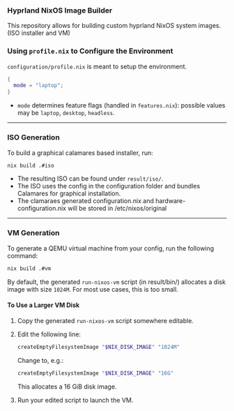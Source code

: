 ### Hyprland NixOS Image Builder

This repository allows for building custom hyprland NixOS system images. (ISO installer and VM)

### Using `profile.nix` to Configure the Environment

`configuration/profile.nix` is meant to setup the environment.

```nix
{
  mode = "laptop";
}
```

- `mode` determines feature flags (handled in `features.nix`): possible values may be `laptop`, `desktop`, `headless`.

---

### ISO Generation

To build a graphical calamares based installer, run:

```bash
nix build .#iso
```

- The resulting ISO can be found under `result/iso/`.
- The ISO uses the config in the configuration folder and bundles Calamares for graphical installation.
- The clamaraes generated configuration.nix and hardware-configuration.nix will be stored in /etc/nixos/original

---

### VM Generation

To generate a QEMU virtual machine from your config, run the following command:

```bash
nix build .#vm
```

By default, the generated `run-nixos-vm` script (in result/bin/) allocates a disk image with size `1024M`. For most use cases, this is too small.

#### To Use a Larger VM Disk

1. Copy the generated `run-nixos-vm` script somewhere editable.
2. Edit the following line:

   ```bash
   createEmptyFilesystemImage "$NIX_DISK_IMAGE" "1024M"
   ```

   Change to, e.g.:

   ```bash
   createEmptyFilesystemImage "$NIX_DISK_IMAGE" "16G"
   ```

   This allocates a 16 GiB disk image.

3. Run your edited script to launch the VM.
